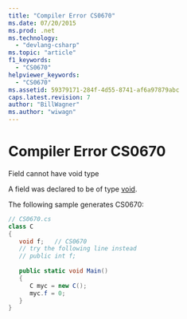 ```yaml
---
title: "Compiler Error CS0670"
ms.date: 07/20/2015
ms.prod: .net
ms.technology: 
  - "devlang-csharp"
ms.topic: "article"
f1_keywords: 
  - "CS0670"
helpviewer_keywords: 
  - "CS0670"
ms.assetid: 59379171-284f-4d55-8741-af6a97879abc
caps.latest.revision: 7
author: "BillWagner"
ms.author: "wiwagn"
---
```

# Compiler Error CS0670
Field cannot have void type  
  
 A field was declared to be of type [void](../../csharp/language-reference/keywords/void.md).  
  
 The following sample generates CS0670:  
  
```csharp  
// CS0670.cs  
class C  
{  
   void f;   // CS0670  
   // try the following line instead  
   // public int f;  
  
   public static void Main()  
   {  
      C myc = new C();  
      myc.f = 0;  
   }  
}  
```
